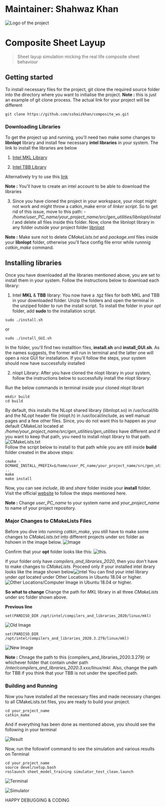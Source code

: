 # Maintainer: Shahwaz Khan


![Logo of the project](https://viterbischool.usc.edu/wp-content/uploads/2017/08/USC-Viterbi-School-of-Engineering.png)

# Composite Sheet Layup
> Sheet layup simulation micking the real life composite sheet behaviour


## Getting started

To install necessary files for the project, git clone the required source folder into the directory where you want to initialise the project.
**Note :** this is just an example of git clone process. The actual link for your project will be different

```shell
git clone https://github.com/sshaizkhan/composite_ws.git
```


### Downloading Libraries

To get the project up and running, you'll need two make some changes to **libnlopt** library and install few necessary **intel libraries** in your system. The link to install the libraries are below

1.  [Intel MKL Library](https://software.intel.com/content/www/us/en/develop/tools/math-kernel-library/choose-download.html)

2.  [Intel TBB Library](https://software.intel.com/content/www/us/en/develop/tools/math-kernel-library/choose-download.html)

Alternatively try to use this [link](https://registrationcenter.intel.com/en/products/postregistration/?sn=N2R2-4JNSSRNK&Sequence=2811162&encema=Wg/bUFJY2qspv9ef8QA1f/5nHuN+p/CyonGMjLT2nvOwcKXymcD+dWF8XDi6H++TyjHdL2SNzEo=&dnld=t&pass=yes)

**Note :** You'll have to create an intel account to be able to download the libraries

3. Since you have cloned the project in your workspace, your nlopt might not work and might throw a catkin_make error of *linker script*. So to get rid of this issue, move to this path: - */home/user_PC_name/your_project_name/src/gen_utilities/libnlopt/install* and delete all files inside this folder. Now, clone the libnlopt library in any folder outside your project folder [libnlopt](https://github.com/stevengj/nlopt.git)

**Note :** Make sure not to delete *CMakeLists.txt* and *package.xml* files inside your **libnlopt** folder, otherwise you'll face config file error while runnnig *catkin_make* command.


## Installing libraries

Once you have downloaded all the libraries mentioned above, you are set to install them in your system. Follow the instructions below to download each library:

1. Intel **MKL** & **TBB** library: You now have a .tgz files for both MKL and TBB in your downloaded folder. Unzip the folders and open the terminal in the unziped folder to run the install script. To install the folder in your *opt* folder, add **sudo** to the installation script.
```shell
sudo ./install.sh
```
or 

```shell
sudo ./install_GUI.sh
```

In the folder, you'll find two installtion files, **install.sh** and **install_GUI.sh**. As the names suggests, the former will run in terminal and the latter one will open a nice GUI for installation. If you'll follow the steps, your system should now have successfully installed 

2. nlopt Library: After you have cloned the nlopt library in your system, follow the instructions below to successfully install the nlopt library:

Run the below commands in terminal inside your cloned nlopt librart

```shell
mkdir build
cd build
```
By default, this installs the NLopt shared library (libnlopt.so) in /usr/local/lib and the NLopt header file (nlopt.h) in /usr/local/include, as well manual pages and a few other files. Since, you do not want this to happen as your default CMakeList located at */home/your_project_name/src/gen_utilities/gen_utilities* have different and if you want to keep that path, you need to install nlopt library to that path. 
![CMakeLists.txt](https://0i6auq.by.files.1drv.com/y4mVdNbCYS-_Vx-RLfCH2Xcd4_xVcsAS8uM9P4faGAYfPyQvRQu3Gke83o4O0tpLLB6XYe7vsmXp9ktKRA75PgzD1C56spakoJ7ySO5bQEmF8RYA0PYngNx8Y2e3soOfuM7WPcgvDuOGmFb2C2j6Tqr_gUfb9XiM1dMeNZmihX48GU5jenbnHknOQzgiWO3GKEfLEHRAHIRArEw7otEbqRjsA?width=900&height=742&cropmode=none)  
Follow the script below to install to that path while you are still inside **build** folder created in the above steps:

```shell
cmake -DCMAKE_INSTALL_PREFIX=$/home/user_PC_name/your_project_name/src/gen_utilities/libnlopt/install ..
make
make install
```
Now, you can see *include*, *lib* and *share* folder inside your **install** folder.
Visit the official [website](https://nlopt.readthedocs.io/en/latest/NLopt_Installation/) to follow the steps mentioned here.

**Note :** Change *user_PC_name* to your system name and *your_project_name* to name of your project repository.


### Major Changes to CMakeLists Files

Before you dive into running *catkin_make*, you still have to make some changes to *CMakeLists.txt* into different projects under src folder as hshown in the image below.
![Image](https://obowrw.by.files.1drv.com/y4mkEgDKY9zO6QhZ7jNrBDpIikG1wvqrYtxe8mqcbeSacHR1oJIAOu-D_5uTOdN47OI03-hO4YdQGlWFp_8_8_f0Idgv3deVpELLISLg2cgdf5wWWgxCCrwIOBkc0c0JtBrpl3BnGGepKCCQ9U3xQq4nx-_gG8cf0jSBxRPJKR9Jqg5AlFtO5VwtP64Im3ma3bxPTgG43bDxd3ZonY6uJjB5w?width=890&height=566&cropmode=none)

Confirm that your **opt** folder looks like this:
![this](https://1o6auq.by.files.1drv.com/y4mN8d52-SVpP0-rjLiIvOT1ked8RTUhbLBSa91N-alEaS3bkKLXPv0YvBgOX5iZNpipsrEU1UNUlYnN5Ca5_O-OKjUIDeZYx50wsTnbTNzhAsgO0mxLg9_a8sio6SQ3IA1pGnDFgLlor9ejWF0kjZtPNLAHWp4lVzg5aE25bcmoQP61T2oC5Ww_COW1iL_BDc28Eg896xvAsyuWdM6pnDRag?width=890&height=567&cropmode=none). 

If your folder only have *compilers_and_libraries_2020*, then you don't have to make changes to *CMakeLists*. Proceed only if your installed intel ibrary looks like the image shown below![intel](https://1y6auq.by.files.1drv.com/y4mKBY8DSRDdOzLkj8EddCFZ15CakEwgV6MBVPpyP8j1NfpypwK384XHXj5Z-gC7QaXp5R_y2fSdVgS7fLFbR7sVtI6wD56UmZdTL02GruviDSt_z9EYSxLotp6ptVP5iMJpkGU8IXEKKyV3XzCWOnVcd7PvQuG2ijwztG4PbinPa-EC1TwPxHKAhKREn4rC-ExKTTyY7Xx5qlKtHH0KNr2fQ?width=890&height=567&cropmode=none) You can find your intel library under *opt* located under Other Locations in Ubuntu 18.04 or higher.
![Other Locations/Computer Image](https://1i6auq.by.files.1drv.com/y4mWLwnraz61mgT3uCexm6_OcoSbygkXJcgkR_-vjo3JfpeeFUrz2JKE9XSKL1OPVTBPwaiTShC3fqhBO9gqBswOncvVCQgJqd06BWmB6ouhMlJ5kAiTA-jLxOKUD92LV8kcCSvc8KiYB0vnDQJBvYAQg9jXNXj1uYuIpuzySAjEwxdDsf-OE4eBNHNQM6CM4s_ClW4QgKxGA13RMwOK-0A9Q?width=890&height=567&cropmode=none) in Ubuntu 18.04 or higher.

**So what to change**
Change the path for *MKL* library in all three *CMakeLists* under src folder shown above.

**Previous line**


```shell
set(PARDISO_DIR /opt/intel/compilers_and_libraries_2020/linux/mkl)
```

![Old Image](https://nhowrw.by.files.1drv.com/y4meQO75m1gQe-6vXNa_VcfztzXDIe0M0y8KX_CcAclryJa5vtvjImjBqmVwtRWrabidxQJhh0i1aY4KzgqtMu1aZoJPqTnozqWJuOvhsvY7vT0wfqqAE466oyghuMYxYi-cY6ZdUQNPMwIfsY00ew6Swucq63MJ3EUmlH_x_Ld7lZR3V32lP9hdRd9M6u3WM5tC8E4l3Fhmd5UzCYktN5v4g?width=900&height=742&cropmode=none)


```shell
set(PARDISO_DIR /opt/intel/compilers_and_libraries_2020.3.279/linux/mkl)
```
![New Image](https://nxowrw.by.files.1drv.com/y4mtXQhoCS88QjA1k_Wdif2TDEd8R2EE19VaHOE9hTL1XJ1ALchT-M5Dsz4G6wOWv5aHaPDr8EGx9hm-PHD85Jj0vQ8uaJLmYOvO-31IZJd0wo4yS-oF4Vhbd6NSfmI9wcG1ctz1otHL6_MW5sWrr_iOjQVnXHxgkw1RmdeygDhq_g_5EPuyZxnjjB96F8F0TTIil23kLUMCHVZWlOAGNxsig?width=900&height=742&cropmode=none)

**Note :** Chnage the path to this {compilers_and_libraries_2020.3.279} or whichever folder that contain under path */inter/compilers_and_libraries_2020.3.xxx/linux/mkl*. Also, change the path for TBB if you think that your TBB is not under the specified path.

### Building and Running

Now you have installed all the necessary files and made necessary changes to all CMakeLists.txt files, you are ready to build your project.


```shell
cd your_project_name
catkin_make
```
And if everything has been done as mentioned above, you should see the following in your terminal

![Result](https://0y6auq.by.files.1drv.com/y4mWUtbwNmDKWphimAAm_v1YC_y9bXK26opEc5O4L897XS815333JUvSIcYaPPOJ2KvLdj7B9rCnHC01n_xuRApa0p65whDcN32FDJoelQONhE22qRVJgaku5Tv0qtsFconwwtmDSNB3u4tfX1svNmXIbRZM2M_EEy-0sk1H5sxkFeS5gq3WHman0q-U1FfWETMuBLztd2CzxTdWxeMrvQNYg?width=734&height=488&cropmode=none)

Now, run the followinf command to see the simulation and various results on Terminal

```shell
cd your_project_name
source devel/setup.bash
roslaunch sheet_model_training simulator_test_clean.launch
```
![Terminal](https://nrowrw.by.files.1drv.com/y4mAQIAFPqHy3bTOLYyT-yrw28_ASRpnsC_03Qasp3CuAAjSqD3IAO3MMPJBTe8sRC_8aEr75IHldO3LRqbhYvvLIFKUFtZ4E1xa0c3EtT7V9MwXgGl81MeVakh3Sc2V1aekkUW6gFQT_hx3wKy8M8RvuWJPm0HooyO8iADyH1svfiW_NVWO1MUTi8lu1mVJTyBTFqI-8LRLuobMvZjCjpuDA?width=644&height=938&cropmode=none)

![Simulator](https://pbowrw.by.files.1drv.com/y4mvuFpqq7jrDwSPrZUwx3B134gAQIkUKXBdcGyDQmmrxh4QM7uG68tPcxLHa1SPyzBAay7O87XhyZprVO9bqLqIdrwEe0PvEh_DeL_cbPC-YzNE62SJKGsAnHTaLQciCiJ7eV_50mfZ3GsK__5Ws4v9MGblwgGbmtnl41gNKt4T9YVnl2xSkova6rVg8FD-rQjTwC5Mf_6mcciOWSO8oNTiA?width=800&height=630&cropmode=none)

HAPPY DEBUGGING & CODING